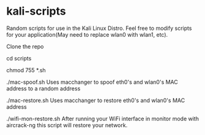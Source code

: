 # kali-scripts

Random scripts for use in the Kali Linux Distro.  Feel free to modify scripts for your application(May need to replace wlan0 with wlan1, etc).

Clone the repo

cd scripts

chmod 755 *.sh

./mac-spoof.sh
Uses macchanger to spoof eth0's and wlan0's MAC address to a random address

./mac-restore.sh
Uses macchanger to restore eth0's and wlan0's MAC address

./wifi-mon-restore.sh
After running your WiFi interface in monitor mode with aircrack-ng this script will restore your network.